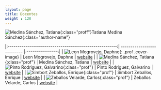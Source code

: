 ```yaml
---
layout: page
title: Docentes
weight : 120
---
```


<style>
    .prof{
      margin: 0 0 40px;
      text-align: center;
    }

    .prof .cover-image{
      width: 100px;
      height: 100px;
      margin: 0 auto 10px;
      -webkit-border-radius: 100%;
              border-radius: 100%;
      overflow: hidden;
      background-color: #333030;
    }
    
    .prof{
      width: 100px;
      height: 100px;
      -webkit-border-radius: 50%;
              border-radius: 50%;
      -webkit-transition: -webkit-transform 0.35s;
      transition: -webkit-transform 0.35s;
      -o-transition: transform 0.35s;
      transition: transform 0.35s;
      transition: transform 0.35s, -webkit-transform 0.35s;
    }
    
    .prof:hover {
      -webkit-transform: scale3d(0.9, 0.9, 1);
              transform: scale3d(0.9, 0.9, 1);
    }

 .about {
   margin: 0 0 40px;
   text-align: center;
 }
 
  .cover-author-image {
   width: 100px;
   height: 100px;
   margin: 0 auto 10px;
   -webkit-border-radius: 100%;
           border-radius: 100%;
   overflow: hidden;
   background-color: #333030;
 }
 
 .proff {
   width: 20%;
   height: 20%;
   -webkit-border-radius: 50%;
           border-radius: 50%;
   -webkit-transition: -webkit-transform 0.35s;
   transition: -webkit-transform 0.35s;
   -o-transition: transform 0.35s;
   transition: transform 0.35s;
   transition: transform 0.35s, -webkit-transform 0.35s;
 }
 
 .proff:hover {
   -webkit-transform: scale3d(0.9, 0.9, 1);
           transform: scale3d(0.9, 0.9, 1);
 }
 
   .author-name {
   font-family: 'PT Serif', serif;
   margin: 0 0 10px;
   position: relative;
   padding-bottom: 15px;
   font-size: 16px;
   text-transform: uppercase;
   color: #333030;
}
   .author-name::after {
   content: "";
   position: absolute;
   left: 50%;
   -webkit-transform: translateX(-50%);
       -ms-transform: translateX(-50%);
           transform: translateX(-50%);
   bottom: 0;
   display: block;
   width: 7px;
   height: 7px;
   -webkit-border-radius: 100%;
           border-radius: 100%;
   background-color: #515151;
 }

</style>

![Medina Sánchez, Tatiana]({{site.baseurl}}/assets/img/professors/Tatiana-Medina-Sanchez.jpg){:class="proff"}Tatiana Medina Sánchez{:class="author-name"}

|:--------------------------------------------------------:| --------------------------- |:----------------:|
| ![Leon Mogrovejo, Daphne]({{site.baseurl}}/assets/img/professors/Daphne-Leon-Mogrovejo.jpg){: .prof .cover-image}                   |  Leon Mogrovejo, Daphne      |  [website][web1] |
| ![Medina Sánchez, Tatiana]({{site.baseurl}}/assets/img/professors/Tatiana-Medina-Sanchez.jpg){:class="prof"}       | Medina Sánchez, Tatiana     |  [website][web2] |
| ![Pinto Rodriguez, Galvarino]({{site.baseurl}}/assets/img/professors/Galvarino-Pinto-Rodriguez.jpg){:class="prof"} | Pinto Rodriguez, Galvarino  |  [website][web3] |
| ![Simbort Zeballos, Enrique]({{site.baseurl}}/assets/img/professors/Enrique-Simbort-Zeballos.jpg){:class="prof"}   | Simbort Zeballos, Enrique   |  [website][web4] |
| ![Zeballos Velarde, Carlos]({{site.baseurl}}/assets/img/professors/Carlos-Zeballos-Velarde.jpg){:class="prof"}      | Zeballos Velarde, Carlos    |  [website][web5] |



[web1]: https://ucsp-civil.github.io/Daphne-Leon-Mogrovejo/
[web2]: https://ucsp-civil.github.io/Tatiana-Medina-Sanchez/
[web3]: https://ucsp-civil.github.io/Galvarino-Pinto-Rodriguez/
[web4]: https://ucsp-civil.github.io/Enrique-Simbort-Zeballos/
[web5]: https://ucsp-civil.github.io/Carlos-Zeballos-Velarde/
